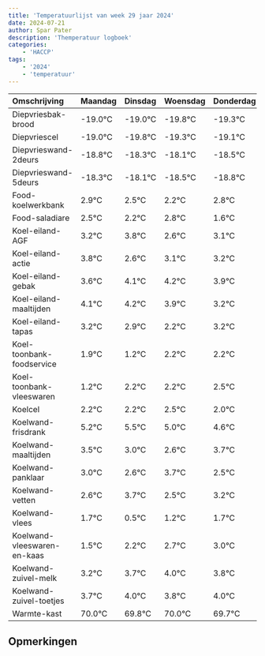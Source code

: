 ```yaml
---
title: 'Temperatuurlijst van week 29 jaar 2024'
date: 2024-07-21
author: Spar Pater
description: 'Themperatuur logboek'
categories:
    - 'HACCP'
tags:
    - '2024'
    - 'temperatuur'
---
```

|Omschrijving|Maandag|Dinsdag|Woensdag|Donderdag|Vrijdag|Zaterdag|Zondag|
|:---|:---|:---|:---|:---|:---|:---|:---|
|Diepvriesbak-brood|-19.0°C|-19.0°C|-19.8°C|-19.3°C|-19.1°C|-19.5°C|-19.8°C|
|Diepvriescel|-19.0°C|-19.8°C|-19.3°C|-19.1°C|-19.5°C|-19.8°C|-19.2°C|
|Diepvrieswand-2deurs|-18.8°C|-18.3°C|-18.1°C|-18.5°C|-18.8°C|-18.2°C|-19.4°C|
|Diepvrieswand-5deurs|-18.3°C|-18.1°C|-18.5°C|-18.8°C|-18.2°C|-19.4°C|-18.9°C|
|Food-koelwerkbank|2.9°C|2.5°C|2.2°C|2.8°C|1.6°C|2.1°C|2.2°C|
|Food-saladiare|2.5°C|2.2°C|2.8°C|1.6°C|2.1°C|2.2°C|1.9°C|
|Koel-eiland-AGF|3.2°C|3.8°C|2.6°C|3.1°C|3.2°C|2.9°C|2.2°C|
|Koel-eiland-actie|3.8°C|2.6°C|3.1°C|3.2°C|2.9°C|2.2°C|3.2°C|
|Koel-eiland-gebak|3.6°C|4.1°C|4.2°C|3.9°C|3.2°C|4.2°C|4.2°C|
|Koel-eiland-maaltijden|4.1°C|4.2°C|3.9°C|3.2°C|4.2°C|4.2°C|4.5°C|
|Koel-eiland-tapas|3.2°C|2.9°C|2.2°C|3.2°C|3.2°C|3.5°C|3.0°C|
|Koel-toonbank-foodservice|1.9°C|1.2°C|2.2°C|2.2°C|2.5°C|2.0°C|1.6°C|
|Koel-toonbank-vleeswaren|1.2°C|2.2°C|2.2°C|2.5°C|2.0°C|1.6°C|2.7°C|
|Koelcel|2.2°C|2.2°C|2.5°C|2.0°C|1.6°C|2.7°C|1.5°C|
|Koelwand-frisdrank|5.2°C|5.5°C|5.0°C|4.6°C|5.7°C|4.5°C|5.2°C|
|Koelwand-maaltijden|3.5°C|3.0°C|2.6°C|3.7°C|2.5°C|3.2°C|3.7°C|
|Koelwand-panklaar|3.0°C|2.6°C|3.7°C|2.5°C|3.2°C|3.7°C|4.0°C|
|Koelwand-vetten|2.6°C|3.7°C|2.5°C|3.2°C|3.7°C|4.0°C|3.8°C|
|Koelwand-vlees|1.7°C|0.5°C|1.2°C|1.7°C|2.0°C|1.8°C|2.0°C|
|Koelwand-vleeswaren-en-kaas|1.5°C|2.2°C|2.7°C|3.0°C|2.8°C|3.0°C|2.7°C|
|Koelwand-zuivel-melk|3.2°C|3.7°C|4.0°C|3.8°C|4.0°C|3.7°C|3.2°C|
|Koelwand-zuivel-toetjes|3.7°C|4.0°C|3.8°C|4.0°C|3.7°C|3.2°C|2.5°C|
|Warmte-kast|70.0°C|69.8°C|70.0°C|69.7°C|69.2°C|68.5°C|69.7°C|

## Opmerkingen


